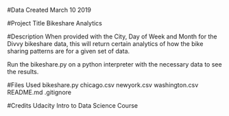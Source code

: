 #Data Created
March 10 2019

#Project Title
Bikeshare Analytics

#Description
When provided with the City, Day of Week and Month for the Divvy bikeshare data, this will return certain analytics of how the bike sharing patterns are for a given set of data.

Run the bikeshare.py on a python interpreter with the necessary data to see the results.

#Files Used
bikeshare.py
chicago.csv
newyork.csv
washington.csv
README.md
.gitignore

#Credits
Udacity Intro to Data Science Course
